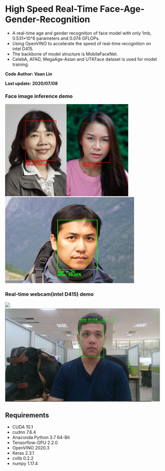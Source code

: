 # High Speed Real-Time Face-Age-Gender-Recognition
+ A real-time age and gender recognition of face model with only 1mb, 0.531×10^6 parameters and 0.074 GFLOPs.
+ Using OpenVINO to accelerate the speed of real-time recognition on intel D415.
+ The backbone of model structure is MobileFaceNet.
+ CelebA, AFAD, MegaAge-Asian and UTKFace dataset is used for model training.

**Code Author: Vaan Lin**

**Last update: 2020/07/08**
### Face image inference demo

​<img src="Demo/Image/Results/1.jpg" height="300"/>
​<img src="Demo/Image/Results/3.jpg" height="300"/>
​<img src="Demo/Image/Results/2.jpg" height="280"/>

### Real-time webcam(intel D415) demo
​<img src="Demo/RealTime/realtime_test.gif" height="300"/>
​<img src="Demo/RealTime/realtime_test.PNG" height="304"/>


## Requirements
+ CUDA            10.1
+ cudnn           7.6.4
+ Anaconda        Python 3.7 64-Bit 
+ Tensorflow-GPU  2.2.0
+ OpenVINO        2020.3
+ Keras           2.3.1
+ cvlib           0.2.2
+ numpy           1.17.4
